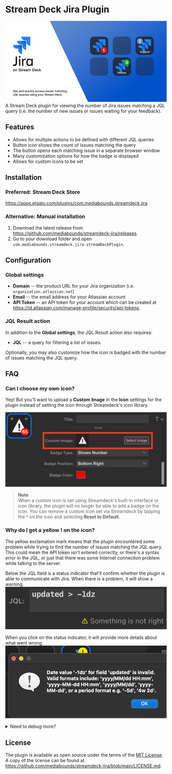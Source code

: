 # Stream Deck Jira Plugin
![Jira on Stream Deck](src/previews/1-preview.png)
A Stream Deck plugin for viewing the number of Jira issues matching a JQL query (i.e. the number of new issues or issues waiting for your feedback).

## Features
* Allows for multiple actions to be defined with different JQL queries
* Button icon shows the count of issues matching the query
* The button opens each matching issue in a separate browser window
* Many customization options for how the badge is displayed
* Allows for custom icons to be set

## Installation
### Preferred: Stream Deck Store
https://apps.elgato.com/plugins/com.mediabounds.streamdeck.jira

### Alternative: Manual installation
1. Download the latest release from <https://github.com/mediabounds/streamdeck-jira/releases>.
2. Go to your download folder and open `com.mediabounds.streamdeck.jira.streamDeckPlugin`.

## Configuration
### Global settings
* **Domain** -- the product URL for your Jira organization (i.e. `organization.atlassian.net`)
* **Email** -- the email address for your Atlassian account
* **API Token** -- an API token for your account which can be created at <https://id.atlassian.com/manage-profile/security/api-tokens>.

### JQL Result action
In addition to the **Global settings**, the JQL Result action also requires:
* **JQL** -- a query for filtering a list of issues.

Optionally, you may also customize how the icon is badged with the number of issues matching the JQL query.

## FAQ
### Can I choose my own icon?
Yep! But you'll want to upload a **Custom Image** in the **Icon** settings for the plugin instead of setting the icon through Streamdeck's icon library.

![Setting a Custom Icon](docs/custom-image.png)

> **Note**  
> When a custom icon is set using Streamdeck's built-in interface or icon library, the plugin will no longer be able to add a badge on the icon. You can remove a custom icon set via Streamdeck by tapping the ˅ on the icon and selecting **Reset to Default**.

### Why do I get a yellow ! on the icon?
The yellow exclamation mark means that the plugin encountered some problem while trying to find the number of issues matching the JQL query. This could mean the API token isn't entered correctly, or there's a syntax error in the JQL, or just that there was some Internet connection problem while talking to the server.

Below the JQL field is a status indicator that'll confirm whether the plugin is able to communicate with Jira. When there is a problem, it will show a warning.
![Status indicator](docs/problem.png)

When you click on the status indicator, it will provide more details about what went wrong.
![Problem message](docs/problem-message.png)

<details>
<summary>Need to debug more?</summary>
If you're sure all the configuration is correct but the connection is still not successful, you can alternate click (i.e. right-clicking) on the status message to get a more in-depth view at the response.

![Debugging a problem](docs/problem-debug.png)
</details>

## License
The plugin is available as open source under the terms of the
[MIT License](https://opensource.org/licenses/MIT). A copy of the license can be
found at <https://github.com/mediabounds/streamdeck-jira/blob/main/LICENSE.md>.
